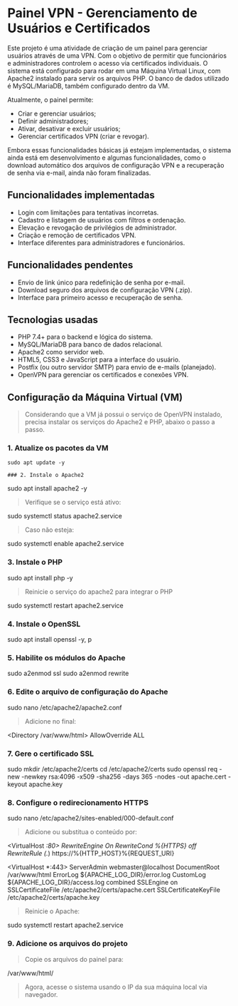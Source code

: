 # Painel VPN - Gerenciamento de Usuários e Certificados

Este projeto é uma atividade de criação de um painel para gerenciar usuários através de uma VPN. Com o objetivo de permitir que funcionários e administradores controlem o acesso via certificados individuais.
O sistema está configurado para rodar em uma Máquina Virtual Linux, com Apache2 instalado para servir os arquivos PHP. O banco de dados utilizado é MySQL/MariaDB, também configurado dentro da VM.    

Atualmente, o painel permite:

- Criar e gerenciar usuários;
- Definir administradores;
- Ativar, desativar e excluir usuários;
- Gerenciar certificados VPN (criar e revogar).

Embora essas funcionalidades básicas já estejam implementadas, o sistema ainda está em desenvolvimento e algumas funcionalidades, como o download automático dos arquivos de configuração VPN e a recuperação de senha via e-mail, ainda não foram finalizadas.

## Funcionalidades implementadas

- Login com limitações para tentativas incorretas.
- Cadastro e listagem de usuários com filtros e ordenação.
- Elevação e revogação de privilégios de administrador.
- Criação e remoção de certificados VPN.
- Interface diferentes para administradores e funcionários.

## Funcionalidades pendentes

- Envio de link único para redefinição de senha por e-mail.
- Download seguro dos arquivos de configuração VPN (.zip).
- Interface para primeiro acesso e recuperação de senha.

## Tecnologias usadas

- PHP 7.4+ para o backend e lógica do sistema.
- MySQL/MariaDB para banco de dados relacional.
- Apache2 como servidor web.
- HTML5, CSS3 e JavaScript para a interface do usuário.
- Postfix (ou outro servidor SMTP) para envio de e-mails (planejado).
- OpenVPN para gerenciar os certificados e conexões VPN.

## Configuração da Máquina Virtual (VM)

> Considerando que a VM já possui o serviço de OpenVPN instalado, precisa instalar os serviços do Apache2 e PHP, abaixo o passo a passo.

### 1. Atualize os pacotes da VM
```
sudo apt update -y

### 2. Instale o Apache2
```
sudo apt install apache2 -y

>Verifique se o serviço está ativo:

sudo systemctl status apache2.service

>Caso não esteja:

sudo systemctl enable apache2.service

### 3. Instale o PHP

sudo apt install php -y

>Reinicie o serviço do apache2 para integrar o PHP

sudo systemctl restart apache2.service

### 4. Instale o OpenSSL

sudo apt install openssl -y, p

### 5. Habilite os módulos do Apache

sudo a2enmod ssl
sudo a2enmod rewrite

### 6. Edite o arquivo de configuração do Apache

sudo nano /etc/apache2/apache2.conf

>Adicione no final:

<Directory /var/www/html>
    AllowOverride ALL
</Directory>

### 7. Gere o certificado SSL

sudo mkdir /etc/apache2/certs
cd /etc/apache2/certs
sudo openssl req -new -newkey rsa:4096 -x509 -sha256 -days 365 -nodes -out apache.cert -keyout apache.key

### 8. Configure o redirecionamento HTTPS

sudo nano /etc/apache2/sites-enabled/000-default.conf

> Adicione ou substitua o conteúdo por:

<VirtualHost *:80>
    RewriteEngine On
    RewriteCond %{HTTPS} off
    RewriteRule (.*) https://%{HTTP_HOST}%{REQUEST_URI}
</VirtualHost>

<VirtualHost *:443>
    ServerAdmin webmaster@localhost
    DocumentRoot /var/www/html
    ErrorLog ${APACHE_LOG_DIR}/error.log
    CustomLog ${APACHE_LOG_DIR}/access.log combined
    SSLEngine on
    SSLCertificateFile /etc/apache2/certs/apache.cert
    SSLCertificateKeyFile /etc/apache2/certs/apache.key
</VirtualHost>

>Reinicie o Apache:

sudo systemctl restart apache2.service

### 9.  Adicione os arquivos do projeto
>Copie os arquivos do painel para:

/var/www/html/

>Agora, acesse o sistema usando o IP da sua máquina local via navegador.

